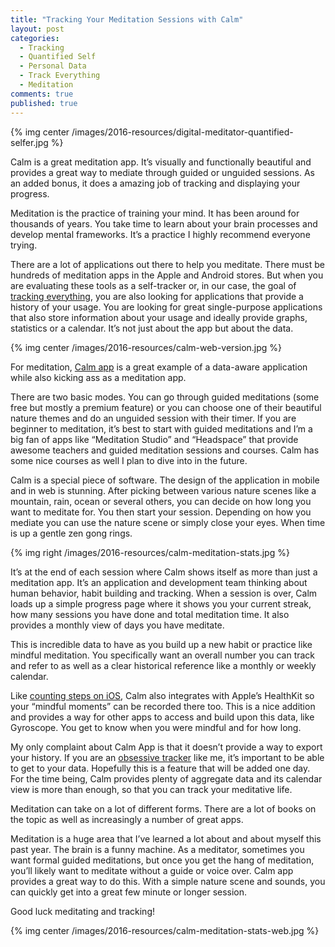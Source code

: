 ```yaml
---
title: "Tracking Your Meditation Sessions with Calm"
layout: post
categories:
  - Tracking
  - Quantified Self
  - Personal Data
  - Track Everything
  - Meditation
comments: true
published: true
---
```


{% img center /images/2016-resources/digital-meditator-quantified-selfer.jpg %}

Calm is a great meditation app. It’s visually and functionally beautiful and provides a great way to mediate through guided or unguided sessions. As an added bonus, it does a amazing job of tracking and displaying your progress.

Meditation is the practice of training your mind. It has been around for thousands of years. You take time to learn about your brain processes and develop mental frameworks. It’s a practice I highly recommend everyone trying.

There are a lot of applications out there to help you meditate. There must be hundreds of meditation apps in the Apple and Android stores. But when you are evaluating these tools as a self-tracker or, in our case, the goal of [tracking everything](http://www.markwk.com/category/track-everything/), you are also looking for applications that provide a history of your usage. You are looking for great single-purpose applications that also store information about your usage and ideally provide graphs, statistics or a calendar. It’s not just about the app but about the data.

<!--more-->

{% img center /images/2016-resources/calm-web-version.jpg %}

For meditation, [Calm app](http://www.calm.com) is a great example of a data-aware application while also kicking ass as a meditation app.

There are two basic modes. You can go through guided meditations (some free but mostly a premium feature) or you can choose one of their beautiful nature themes and do an unguided session with their timer. If you are beginner to meditation, it’s best to start with guided meditations and I’m a big fan of apps like “Meditation Studio” and “Headspace” that provide awesome teachers and guided meditation sessions and courses. Calm has some nice courses as well I plan to dive into in the future.

Calm is a special piece of software. The design of the application in mobile and in web is stunning. After picking between various nature scenes like a mountain, rain, ocean or several others, you can decide on how long you want to meditate for. You then start your session. Depending on how you mediate you can use the nature scene or simply close your eyes. When time is up a gentle zen gong rings.

{% img right /images/2016-resources/calm-meditation-stats.jpg %}

It’s at the end of each session where Calm shows itself as more than just a meditation app. It’s an application and development team thinking about human behavior, habit building and tracking. When a session is over, Calm loads up a simple progress page where it shows you your current streak,  how many sessions you have done and total meditation time. It also provides a monthly view of days you have meditate.

This is incredible data to have as you build up a new habit or practice like mindful meditation. You specifically want an overall number you can track and refer to as well as a clear historical reference like a monthly or weekly calendar.

Like [counting steps on iOS](http://www.markwk.com/2016/09/counting-steps.html), Calm also integrates with Apple’s HealthKit so your “mindful moments” can be recorded there too. This is a nice addition and provides a way for other apps to access and build upon this data, like Gyroscope. You get to know when you were mindful and for how long.

My only complaint about Calm App is that it doesn’t provide a way to export your history. If you are an [obsessive tracker](http://www.markwk.com/2016/08/digital-self-tracker.html) like me, it’s important to be able to get to your data. Hopefully this is a feature that will be added one day. For the time being, Calm provides plenty of aggregate data and its calendar view is more than enough, so that you can track your meditative life.

Meditation can take on a lot of different forms. There are a lot of books on the topic as well as increasingly a number of great apps.

Meditation is a huge area that I’ve learned a lot about and about myself this past year. The brain is a funny machine. As a meditator, sometimes you want formal guided meditations, but once you get the hang of meditation, you’ll likely want to meditate without a guide or voice over. Calm app provides a great way to do this. With a simple nature scene and sounds, you can quickly get into a great few minute or longer session.

Good luck meditating and tracking!

{% img center /images/2016-resources/calm-meditation-stats-web.jpg %}